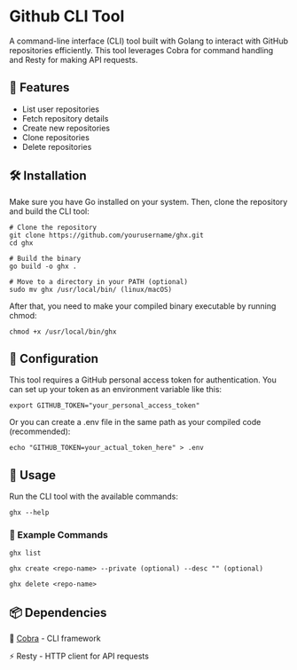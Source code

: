 # Github CLI Tool
A command-line interface (CLI) tool built with Golang to interact with GitHub repositories efficiently. This tool leverages Cobra for command handling and Resty for making API requests.


## 🚀 Features 

<ul>
  <li>List user repositories</li>
  <li>Fetch repository details</li>
  <li>Create new repositories</li>
  <li>Clone repositories</li>
  <li>Delete repositories</li>
</ul>


## 🛠 Installation 
Make sure you have Go installed on your system. Then, clone the repository and build the CLI tool:

```
# Clone the repository
git clone https://github.com/yourusername/ghx.git
cd ghx

# Build the binary
go build -o ghx .

# Move to a directory in your PATH (optional)
sudo mv ghx /usr/local/bin/ (linux/macOS)
```
After that, you need to make your compiled binary executable by running chmod:

```
chmod +x /usr/local/bin/ghx
```

## 🔑 Configuration
This tool requires a GitHub personal access token for authentication. You can set up your token as an environment variable like this:
```
export GITHUB_TOKEN="your_personal_access_token"
```

Or you can create a .env file in the same path as your compiled code (recommended):

```
echo "GITHUB_TOKEN=your_actual_token_here" > .env
```

## 🏃 Usage
Run the CLI tool with the available commands:

```
ghx --help
```
### 📖 Example Commands
```
ghx list
```
```
ghx create <repo-name> --private (optional) --desc "" (optional)
```
```
ghx delete <repo-name>
```


## 📦 Dependencies 
<p>🐍 <a href="https://github.com/spf13/cobra" >Cobra</a> - CLI framework</p>
<p>⚡ <a href="https://github.com/go-resty/resty" style="text-decoration:none;">Resty</a> - HTTP client for API requests</p>

